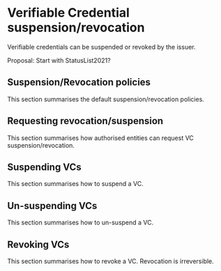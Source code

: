 # Verifiable Credential suspension/revocation

Verifiable credentials can be suspended or revoked by the issuer.

Proposal: Start with StatusList2021?

## Suspension/Revocation policies

This section summarises the default suspension/revocation policies.

## Requesting revocation/suspension

This section summarises how authorised entities can request VC suspension/revocation.

## Suspending VCs

This section summarises how to suspend a VC.

## Un-suspending VCs

This section summarises how to un-suspend a VC.

## Revoking VCs

This section summarises how to revoke a VC. Revocation is irreversible.
